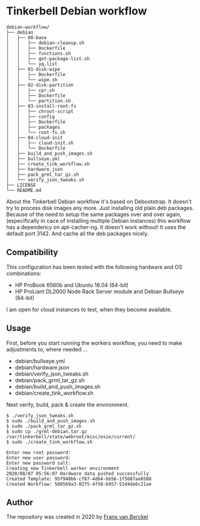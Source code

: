 # Tinkerbell Debian workflow

```
debian-workflow/
├── debian
│   ├── 00-base
│   │   ├── debian-cleanup.sh
│   │   ├── Dockerfile
│   │   ├── functions.sh
│   │   ├── get-package-list.sh
│   │   └── yq.list
│   ├── 01-disk-wipe
│   │   ├── Dockerfile
│   │   └── wipe.sh
│   ├── 02-disk-partition
│   │   ├── cpr.sh
│   │   ├── Dockerfile
│   │   └── partition.sh
│   ├── 03-install-root-fs
│   │   ├── chroot-script
│   │   ├── config
│   │   ├── Dockerfile
│   │   ├── packages
│   │   └── root-fs.sh
│   ├── 04-cloud-init
│   │   ├── cloud-init.sh
│   │   └── Dockerfile
│   ├── build_and_push_images.sh
│   ├── bullseye.yml
│   ├── create_tink_workflow.sh
│   ├── hardware.json
│   ├── pack_grml_tar_gz.sh
│   └── verify_json_tweaks.sh
├── LICENSE
└── README.md
```

About the Tinkerbell Debian workflow it's based on Debootstrap. It doesn't try to process disk images any more. Just installing old plain deb packages. Because of the need to setup the same packages over and over again, (especifically in cace of installing multiple Debian instances) this workflow has a dependency on apt-cacher-ng. It doesn't work without! It uses the default port 3142. And cache all the deb packages nicely.

## Compatibility

This configuration has been tested with the following hardware and OS combinations:

- HP ProBook 6560b and Ubuntu 18.04 (64-bit)
- HP ProLiant DL2000 Node Rack Server module and Debian Bullseye (64-bit)

I am open for cloud instances to test, when they become available.

## Usage

First, before you start running the workers workflow, you need to make adjustments to, where needed ...

- debian/bullseye.yml
- debian/hardware.json
- debian/verify_json_tweaks.sh
- debian/pack_grml_tar_gz.sh
- debian/build_and_push_images.sh
- debian/create_tink_workflow.sh

Next verify, build, pack & create the environment.
```
$ ./verify_json_tweaks.sh
$ sudo ./build_and_push_images.sh
$ sudo ./pack_grml_tar_gz.sh
$ sudo cp ./grml-debian.tar.gz /var/tinkerbell/state/webroot/misc/osie/current/
$ sudo ./create_tink_workflow.sh

Enter new root password:
Enter new user password:
Enter new password salt:
Creating new Tinkerbell worker environment
2020/08/07 05:56:07 Hardware data pushed successfully
Created Template: 95f948b6-cf87-4d64-bb56-1f5087ae6588
Created Workflow: 508569a3-0275-4f50-b957-51d4de6c21ae
```

## Author

The repository was created in 2020 by [Frans van Berckel](https://www.fransvanberckel.nl)

